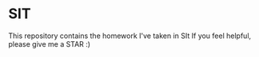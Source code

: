 # SIT
This repository contains the homework I've taken in SIt
If you feel helpful, please give me a STAR :)
